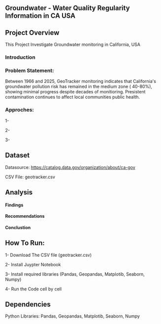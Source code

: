 
## Groundwater - Water Quality Regularity Information in CA USA 

## Project Overview
This Project Investigate Groundwater monitoring in California, USA

### Introduction 


### Problem Statement: 

Between 1966 and 2025, GeoTracker monitoring indicates that California's groundwater pollution risk has remained in the medium zone ( 40-80%), showing minimal progress despite decades of monitioring. Presistent contamination continues to affect local communities public health. 

### Approches:
1-

2-

3-

## Dataset
Datasource: https://catalog.data.gov/organization/about/ca-gov

CSV File: geotracker.csv

## Analysis


#### Findings


#### Recommendations 

#### Conclustion 


## How To Run:
1- Download The CSV file (geotracker.csv)

2- Install Juypter Notebook

3- Install required libraries (Pandas, Geopandas, Matplotib, Seaborn, Numpy)

4- Run the Code cell by cell

## Dependencies
Python Libraries: Pandas, Geopandas, Matplotib, Seaborn, Numpy
